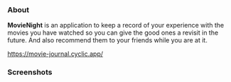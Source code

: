 ### About

**MovieNight** is an application to keep a record of your experience with the movies you have watched so you can give the good ones a revisit in the future. And also recommend them to your friends while you are at it.

https://movie-journal.cyclic.app/

### Screenshots


